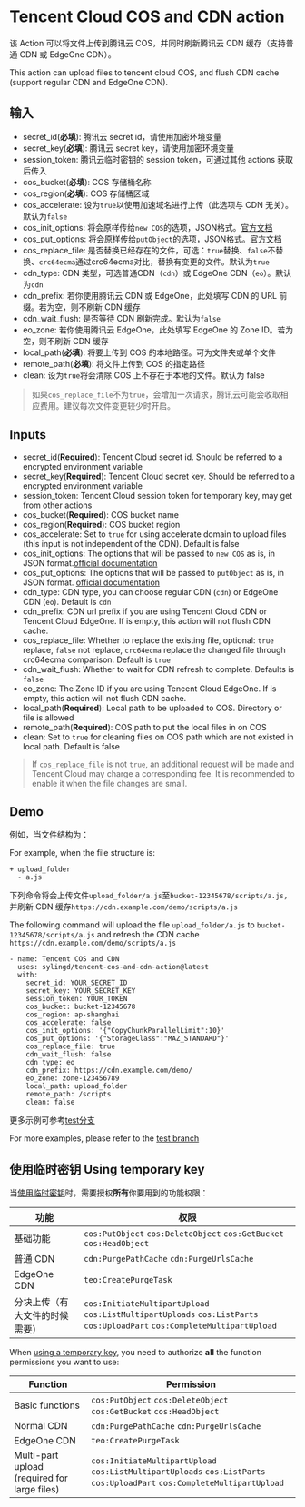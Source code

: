 # Tencent Cloud COS and CDN action

该 Action 可以将文件上传到腾讯云 COS，并同时刷新腾讯云 CDN 缓存（支持普通 CDN 或 EdgeOne CDN）。

This action can upload files to tencent cloud COS, and flush CDN cache (support regular CDN and EdgeOne CDN).

## 输入

- secret_id(**必填**): 腾讯云 secret id，请使用加密环境变量
- secret_key(**必填**): 腾讯云 secret key，请使用加密环境变量
- session_token: 腾讯云临时密钥的 session token，可通过其他 actions 获取后传入
- cos_bucket(**必填**): COS 存储桶名称
- cos_region(**必填**): COS 存储桶区域
- cos_accelerate: 设为`true`以使用加速域名进行上传（此选项与 CDN 无关）。默认为`false`
- cos_init_options: 将会原样传给`new COS`的选项，JSON格式。[官方文档](https://cloud.tencent.com/document/product/436/8629)
- cos_put_options: 将会原样传给`putObject`的选项，JSON格式。[官方文档](https://cloud.tencent.com/document/product/436/64980)
- cos_replace_file: 是否替换已经存在的文件，可选：`true`替换、`false`不替换、`crc64ecma`通过crc64ecma对比，替换有变更的文件。默认为`true`
- cdn_type: CDN 类型，可选普通CDN（`cdn`）或 EdgeOne CDN（`eo`）。默认为`cdn`
- cdn_prefix: 若你使用腾讯云 CDN 或 EdgeOne，此处填写 CDN 的 URL 前缀。若为空，则不刷新 CDN 缓存
- cdn_wait_flush: 是否等待 CDN 刷新完成。默认为`false`
- eo_zone: 若你使用腾讯云 EdgeOne，此处填写 EdgeOne 的 Zone ID。若为空，则不刷新 CDN 缓存
- local_path(**必填**): 将要上传到 COS 的本地路径。可为文件夹或单个文件
- remote_path(**必填**): 将文件上传到 COS 的指定路径
- clean: 设为`true`将会清除 COS 上不存在于本地的文件。默认为 false

> 如果`cos_replace_file`不为`true`，会增加一次请求，腾讯云可能会收取相应费用。建议每次文件变更较少时开启。

## Inputs

- secret_id(**Required**): Tencent Cloud secret id. Should be referred to a encrypted environment variable
- secret_key(**Required**): Tencent Cloud secret key. Should be referred to a encrypted environment variable
- session_token: Tencent Cloud session token for temporary key, may get from other actions
- cos_bucket(**Required**): COS bucket name
- cos_region(**Required**): COS bucket region
- cos_accelerate: Set to `true` for using accelerate domain to upload files (this input is not independent of the CDN). Default is false
- cos_init_options: The options that will be passed to `new COS` as is, in JSON format.[official documentation](https://www.tencentcloud.com/document/product/436/8629)
- cos_put_options: The options that will be passed to `putObject` as is, in JSON format. [official documentation](https://www.tencentcloud.com/document/product/436/7749)
- cdn_type: CDN type, you can choose regular CDN (`cdn`) or EdgeOne CDN (`eo`). Default is `cdn`
- cdn_prefix: CDN url prefix if you are using Tencent Cloud CDN or Tencent Cloud EdgeOne. If is empty, this action will not flush CDN cache.
- cos_replace_file: Whether to replace the existing file, optional: `true` replace, `false` not replace, `crc64ecma` replace the changed file through crc64ecma comparison. Default is `true`
- cdn_wait_flush: Whether to wait for CDN refresh to complete. Defaults is `false`
- eo_zone: The Zone ID if you are using Tencent Cloud EdgeOne. If is empty, this action will not flush CDN cache.
- local_path(**Required**): Local path to be uploaded to COS. Directory or file is allowed
- remote_path(**Required**): COS path to put the local files in on COS
- clean: Set to `true` for cleaning files on COS path which are not existed in local path. Default is false

> If `cos_replace_file` is not `true`, an additional request will be made and Tencent Cloud may charge a corresponding fee. It is recommended to enable it when the file changes are small.

## Demo

例如，当文件结构为：

For example, when the file structure is:

```
+ upload_folder
  - a.js
```

下列命令将会上传文件`upload_folder/a.js`至`bucket-12345678/scripts/a.js`，并刷新 CDN 缓存`https://cdn.example.com/demo/scripts/a.js`

The following command will upload the file `upload_folder/a.js` to `bucket-12345678/scripts/a.js` and refresh the CDN cache `https://cdn.example.com/demo/scripts/a.js`

```
- name: Tencent COS and CDN
  uses: sylingd/tencent-cos-and-cdn-action@latest
  with:
    secret_id: YOUR_SECRET_ID
    secret_key: YOUR_SECRET_KEY
    session_token: YOUR_TOKEN
    cos_bucket: bucket-12345678
    cos_region: ap-shanghai
    cos_accelerate: false
    cos_init_options: '{"CopyChunkParallelLimit":10}'
    cos_put_options: '{"StorageClass":"MAZ_STANDARD"}'
    cos_replace_file: true
    cdn_wait_flush: false
    cdn_type: eo
    cdn_prefix: https://cdn.example.com/demo/
    eo_zone: zone-123456789
    local_path: upload_folder
    remote_path: /scripts
    clean: false
```

更多示例可参考[test分支](https://github.com/sylingd/tencent-cos-and-cdn-action/tree/test)

For more examples, please refer to the [test branch](https://github.com/sylingd/tencent-cos-and-cdn-action/tree/test)

## 使用临时密钥 Using temporary key

当[使用临时密钥](https://cloud.tencent.com/document/product/1312/48195)时，需要授权**所有**你要用到的功能权限：

| 功能 | 权限 |
| --- | --- |
| 基础功能 | `cos:PutObject` `cos:DeleteObject` `cos:GetBucket` `cos:HeadObject` |
| 普通 CDN | `cdn:PurgePathCache` `cdn:PurgeUrlsCache` |
| EdgeOne CDN | `teo:CreatePurgeTask` |
| 分块上传（有大文件的时候需要） | `cos:InitiateMultipartUpload` `cos:ListMultipartUploads` `cos:ListParts` `cos:UploadPart` `cos:CompleteMultipartUpload` |

When [using a temporary key](https://www.tencentcloud.com/document/product/1150/49452), you need to authorize **all** the function permissions you want to use:

| Function | Permission |
| --- | --- |
| Basic functions | `cos:PutObject` `cos:DeleteObject` `cos:GetBucket` `cos:HeadObject` |
| Normal CDN | `cdn:PurgePathCache` `cdn:PurgeUrlsCache` |
| EdgeOne CDN | `teo:CreatePurgeTask` |
| Multi-part upload (required for large files) | `cos:InitiateMultipartUpload` `cos:ListMultipartUploads` `cos:ListParts` `cos:UploadPart` `cos:CompleteMultipartUpload` |
